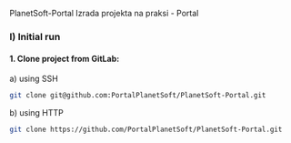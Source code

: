 PlanetSoft-Portal
Izrada projekta na praksi - Portal

### I) Initial run

#### 1. Clone project from GitLab:

a) using SSH
```sh
git clone git@github.com:PortalPlanetSoft/PlanetSoft-Portal.git
```
b) using HTTP
```sh
git clone https://github.com/PortalPlanetSoft/PlanetSoft-Portal.git
```

